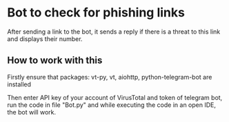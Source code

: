 # Bot to check for phishing links

After sending a link to the bot, it sends a reply 
if there is a threat to this link and displays their number.

## How to work with this

Firstly ensure that packages: vt-py, vt, aiohttp, python-telegram-bot are installed

Then enter  API key of your account of VirusTotal and token of telegram bot, 
run the code in file "Bot.py" and while executing the code in an open IDE, the bot will work.

